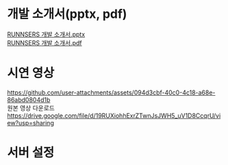 # 개발 소개서(pptx, pdf)
[RUNNSERS 개발 소개서.pptx](https://github.com/user-attachments/files/18817969/RUNNSERS.pptx) <br>
[RUNNSERS 개발 소개서.pdf](https://github.com/user-attachments/files/18817970/RUNNSERS.pdf)

# 시연 영상


https://github.com/user-attachments/assets/094d3cbf-40c0-4c18-a68e-86abd0804d1b
<br>
원본 영상 다운로드
https://drive.google.com/file/d/19RUXiohhExrZTwnJsJWH5_uV1D8CcqrU/view?usp=sharing


# 서버 설정
